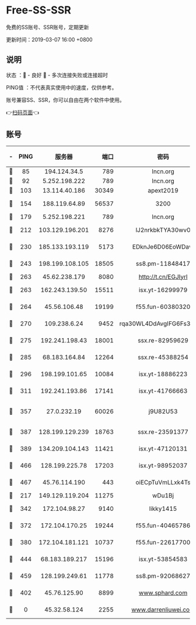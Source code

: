 # Free-SS-SSR

免费的SS账号、SSR账号，定期更新

更新时间：2019-03-07 16:00 +0800

## 说明

状态     ：🙂 - 良好 🙁 - 多次连接失败或连接超时

PING值   ：不代表真实使用中的速度，仅供参考。

账号兼容SS、SSR，你可以自由在两个软件中使用。

👉[扫码页面](https://liesauer.github.io/Free-SS-SSR/)👈

## 账号

|-|PING|服务器|端口|密码|加密方式|区域|
|:----:|:----:|:-----:|-----:|:----:|:----:|:----:|
|🙂|85|194.124.34.5|789|lncn.org|rc4|JP|
|🙂|92|5.252.198.222|789|lncn.org|rc4|JP|
|🙂|103|13.114.40.186|30349|apext2019|chacha20|JP|
|🙂|154|188.119.64.89|56537|3200|aes-256-cfb|RU|
|🙂|179|5.252.198.221|789|lncn.org|rc4|JP|
|🙂|212|103.129.196.201|8276|lJ2nrkbkTYA30wv0|aes-256-cfb|US|
|🙂|230|185.133.193.119|5173|EDknJe6D06EoWDaw|aes-256-cfb|US|
|🙂|243|198.199.108.105|18505|ss8.pm-11848417|aes-256-cfb|US|
|🙂|263|45.62.238.179|8080|http://t.cn/EGJIyrl|rc4-md5|CA|
|🙂|263|162.243.139.50|15511|isx.yt-16299979|aes-256-cfb|US|
|🙂|264|45.56.106.48|19199|f55.fun-60380320|aes-256-cfb|US|
|🙂|270|109.238.6.24|9452|rqa30WL4DdAvgIFG6Fs3znzTa|aes-256-cfb|FR|
|🙂|275|192.241.198.43|18001|ssx.re-82959629|aes-256-cfb|US|
|🙂|285|68.183.164.84|12264|ssx.re-45388254|aes-256-cfb|US|
|🙂|296|198.199.101.65|10084|isx.yt-18886223|aes-256-cfb|US|
|🙂|311|192.241.193.86|17141|isx.yt-41766663|aes-256-cfb|US|
|🙂|357|27.0.232.19|60026|j9U82U53|xchacha20-ietf-poly1305|HK|
|🙂|387|128.199.129.239|18763|ssx.re-23591377|aes-256-cfb|SG|
|🙂|389|134.209.104.143|11421|isx.yt-47120131|aes-256-cfb|SG|
|🙂|466|128.199.225.78|17203|isx.yt-98952037|aes-256-cfb|SG|
|🙂|467|45.76.114.190|443|oiECpTuVmLLxk4Ts|aes-256-cfb|AU|
|🙂|217|149.129.119.204|11275|wDu1Bj|rc4-md5|HK|
|🙂|342|172.104.98.27|9140|likky1415|aes-256-cfb|JP|
|🙂|372|172.104.170.25|19244|f55.fun-40465786|aes-256-cfb|SG|
|🙂|380|172.104.181.121|10737|f55.fun-22617700|aes-256-cfb|SG|
|🙂|444|68.183.189.217|15196|isx.yt-53854583|aes-256-cfb|SG|
|🙂|459|128.199.249.61|11778|ss8.pm-92068627|aes-256-cfb|SG|
|🙁|402|45.76.125.90|8899|www.sphard.com|aes-256-cfb|AU|
|🙁|0|45.32.58.124|2255|www.darrenliuwei.com|aes-256-cfb|JP|
